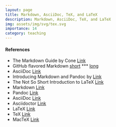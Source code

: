 ```yaml
---
layout: page
title: Markdown, AsciiDoc, TeX, and LaTeX
description: Markdown, AsciiDoc, TeX, and LaTeX
img: assets/img/svg/tex.svg
importance: 14
category: teaching
---
```


#### References

- The Markdown Guide by Cone [Link](https://www.markdownguide.org/book/)
- GitHub flavored Markdown [short](https://docs.github.com/en/get-started/writing-on-github/getting-started-with-writing-and-formatting-on-github/basic-writing-and-formatting-syntax) *** [long](https://github.github.com/gfm/)
- AsciiDoc [Link](https://asciidoc.org)
- Introducing Markdown and Pandoc by [Link](https://www.oreilly.com/library/view/introducing-markdown-and/9781484251492/?_gl=1*mp73u0*_ga*MzQzMDQyOTA1LjE2NzM5NzI3NTg.*_ga_092EL089CH*MTY3Mzk4NDY5OS4yLjAuMTY3Mzk4NDY5OS42MC4wLjA.)
- The Not So Short Introduction to LaTeX [Link](https://tobi.oetiker.ch/lshort/lshort.pdf)
- Markdown [Link](https://daringfireball.net/projects/markdown/)
- Pandoc [Link](https://pandoc.org)
- AsciiDoc [Link](https://asciidoc.org)
- Asciidoctor [Link](https://asciidoctor.org)
- LaTeX [Link](https://www.latex-project.org)
- TeX [Link](https://tug.org)
- MacTeX [Link](https://tug.org/mactex/)
